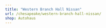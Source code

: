 ```yaml
---
title: "Western Branch Hall Nissan"
url: /chesapeake/western-branch-hall-nissan/
shop: Autohaus
---
```

